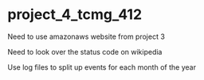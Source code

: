 # project_4_tcmg_412

Need to use amazonaws website from project 3

Need to look over the status code on wikipedia

Use log files to split up events for each month of the year
